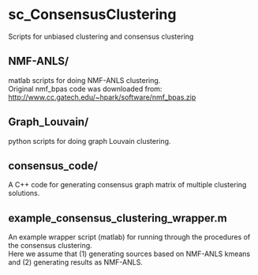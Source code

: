 # sc_ConsensusClustering
Scripts for unbiased clustering and consensus clustering

**NMF-ANLS/**
----------
matlab scripts for doing NMF-ANLS clustering.<br>
Original nmf_bpas code was downloaded from: http://www.cc.gatech.edu/~hpark/software/nmf_bpas.zip

**Graph_Louvain/**
----------
python scripts for doing graph Louvain clustering.

**consensus_code/**
----------
A C++ code for generating consensus graph matrix of multiple clustering solutions.

**example_consensus_clustering_wrapper.m**
----------
An example wrapper script (matlab) for running through the procedures of the consensus clustering.<br>
Here we assume that (1) generating sources based on NMF-ANLS kmeans and (2) generating results as NMF-ANLS.
